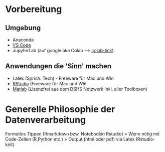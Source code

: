 # Vorbereitung

## Umgebung
- Anaconda
- [VS Code](https://code.visualstudio.com/download)
- JupyterLab (auf google aka Colab --> [colab-link](https://colab.research.google.com/notebooks/intro.ipynb#recent=true))


## Anwendungen die 'Sinn' machen
- Latex (Sprich: Tech) - Freeware für Mac und Win
- [RStudio](https://rstudio.com) (Freeware für Mac und Win
- [Matlab](https://mathworks.com) (Lizenzfrei aus dem DSHS Netzwerk inkl. aller Toolboxen)


# Generelle Philosophie der Datenverarbeitung

Formatlos Tippen (Rmarkdown bzw. Notebookin Rstudio) > Wenn nötig mit Code-Zellen (R,Python etc.) > Output (html oder pdf) via Latex (Rstudio-knit)

